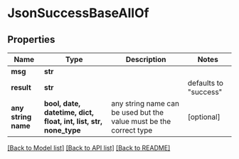 # JsonSuccessBaseAllOf


## Properties
Name | Type | Description | Notes
------------ | ------------- | ------------- | -------------
**msg** | **str** |  | 
**result** | **str** |  | defaults to "success"
**any string name** | **bool, date, datetime, dict, float, int, list, str, none_type** | any string name can be used but the value must be the correct type | [optional]

[[Back to Model list]](../README.md#documentation-for-models) [[Back to API list]](../README.md#documentation-for-api-endpoints) [[Back to README]](../README.md)



